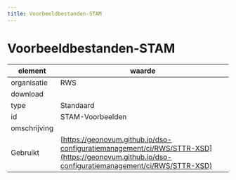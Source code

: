 ```yaml
---
title: Voorbeeldbestanden-STAM
---
```


# Voorbeeldbestanden-STAM

|element|waarde|
|-----|------|
| organisatie  |RWS|
| download  | [](<>)|
| type  |Standaard|
| id  |STAM-Voorbeelden|
| omschrijving  ||
| Gebruikt|[https://geonovum.github.io/dso-configuratiemanagement/ci/RWS/STTR-XSD](https://geonovum.github.io/dso-configuratiemanagement/ci/RWS/STTR-XSD)|

